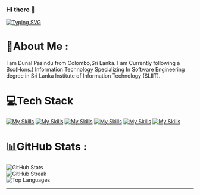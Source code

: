 ### Hi there 👋

<a href="https://git.io/typing-svg"><img src="https://readme-typing-svg.demolab.com?font=Fira+Code&weight=500&size=26&pause=1000&center=true&color=F7F7F7&random=false&width=435&lines=HI..;WELCOME+TO+MY+GIT+HUB.;I+AM+DUNAL+PASINDU+.;FULL+STACK+DEVELOPER.;SLIIT+IT+UNDERGRADUATE." alt="Typing SVG" /></a>

# 💫About Me :
I am Dunal Pasindu from Colombo,Sri Lanka.
I am Currently following a Bsc(Hons.) Information Technology Specializing In Software Engineering degree in  Sri Lanka Institute of Information Technology (SLIIT).


# 💻Tech Stack
[![My Skills](https://skills.thijs.gg/icons?i=html,css,js,php)](https://skills.thijs.gg)
[![My Skills](https://skills.thijs.gg/icons?i=c,cpp,py)](https://skills.thijs.gg)
[![My Skills](https://skills.thijs.gg/icons?i=java,kotlin)](https://skills.thijs.gg)
[![My Skills](https://skills.thijs.gg/icons?i=mysql,sqlite)](https://skills.thijs.gg)
[![My Skills](https://skills.thijs.gg/icons?i=mongodb,express,react,nodejs)](https://skills.thijs.gg)
[![My Skills](https://skills.thijs.gg/icons?i=visualstudio,vscode,androidstudio,idea,eclipse,replit,arduino,git,figma,redux,postman,r)](https://skills.thijs.gg)



# 📊GitHub Stats :

![GitHub Stats](https://github-readme-stats.vercel.app/api?username=dunalpasindu&theme=highcontrast&hide_border=false&include_all_commits=false&count_private=false)</br>
![GitHub Streak](https://github-readme-streak-stats.herokuapp.com/?user=dunalpasindu&theme=highcontrast&hide_border=false)</br>
![Top Languages](https://github-readme-stats.vercel.app/api/top-langs/?username=dunalpasindu&theme=highcontrast&layout=compact)




---
<!--[![](https://visitcount.itsvg.in/api?id=Vishwa-ud&icon=5&color=6)](https://visitcount.itsvg.in) 
![](https://quotes-github-readme.vercel.app/api?type=horizontal&theme=gruvbox)
ok-->
